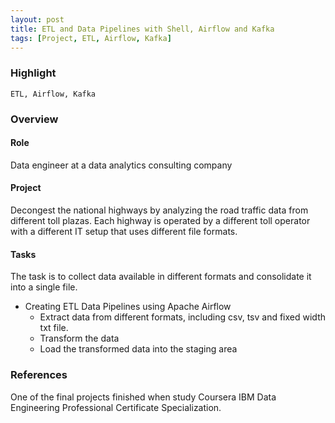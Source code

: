 ```yaml
---
layout: post
title: ETL and Data Pipelines with Shell, Airflow and Kafka
tags: [Project, ETL, Airflow, Kafka]
---
```


### Highlight

```text
ETL, Airflow, Kafka
```

### Overview

#### Role

Data engineer at a data analytics consulting company

#### Project

Decongest the national highways by analyzing the road traffic data from different toll plazas. Each highway is operated by a different toll operator with a different IT setup that uses different file formats.

#### Tasks

The task is to collect data available in different formats and consolidate it into a single file.

- Creating ETL Data Pipelines using Apache Airflow
  - Extract data from different formats, including csv, tsv and fixed width txt file.
  - Transform the data
  - Load the transformed data into the staging area

### References

One of the final projects finished when study Coursera IBM Data Engineering Professional Certificate Specialization.

